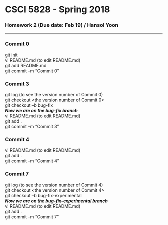 # CSCI 5828 - Spring 2018

### Homework 2 (Due date: Feb 19) / Hansol Yoon

---

### Commit 0
git init <br>
vi README.md (to edit README.md) <br>
git add README.md <br>
git commit –m “Commit 0” <br>

### Commit 3
git log (to see the version number of Commit 0) <br>
git checkout <the version number of Commit 0> <br>
git checkout –b bug-fix <br>
***Now we are on the bug-fix branch*** <br>
vi README.md (to edit README.md) <br>
git add . <br>
git commit –m “Commit 3” <br>

### Commit 4
vi README.md (to edit README.md) <br>
git add . <br>
git commit –m “Commit 4” <br>

### Commit 7
git log (to see the version number of Commit 4) <br>
git checkout <the version number of Commit 4> <br>
git checkout –b bug-fix-experimental <br>
***Now we are on the bug-fix-experimental branch*** <br>
vi README.md (to edit README.md) <br>
git add . <br>
git commit –m “Commit 7” <br>